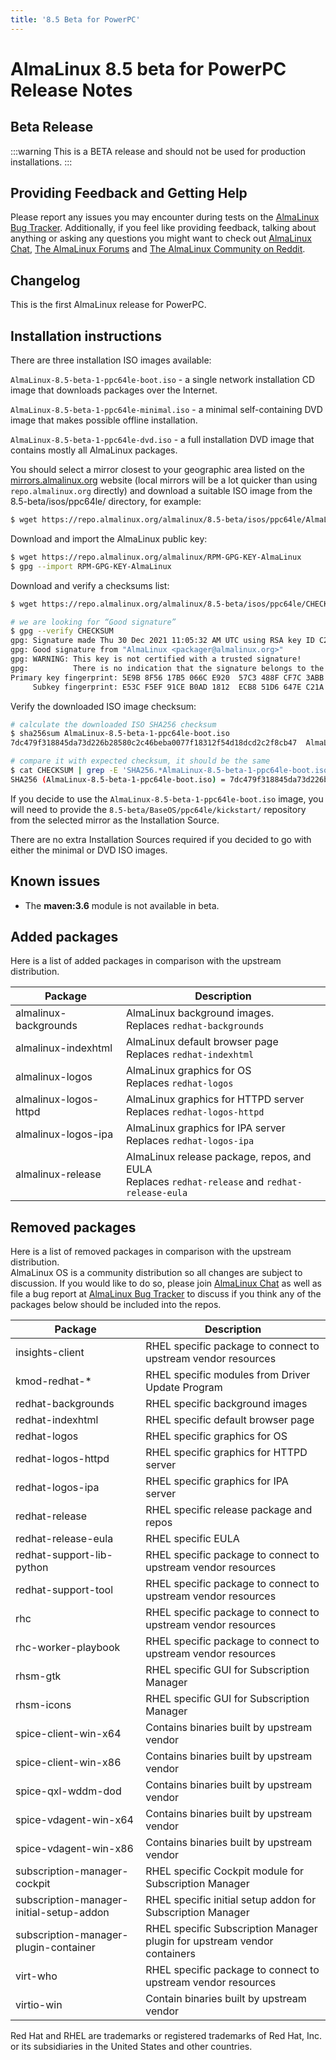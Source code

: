 ```yaml
---
title: '8.5 Beta for PowerPC'
---
```


# AlmaLinux 8.5 beta for PowerPC Release Notes

## Beta Release

:::warning
This is a BETA release and should not be used for production installations.
:::

## Providing Feedback and Getting Help

Please report any issues you may encounter during tests on the [AlmaLinux Bug Tracker](https://bugs.almalinux.org/). Additionally, if you feel like providing feedback, talking about anything or asking any questions you might want to check out [AlmaLinux Chat](https://chat.almalinux.org/almalinux/), [The AlmaLinux Forums](https://forums.almalinux.org/) and [The AlmaLinux Community on Reddit](https://reddit.com/r/almalinux).

## Changelog

This is the first AlmaLinux release for PowerPC.


## Installation instructions

There are three installation ISO images available:

`AlmaLinux-8.5-beta-1-ppc64le-boot.iso` - a single network installation CD image that downloads packages over the Internet.

`AlmaLinux-8.5-beta-1-ppc64le-minimal.iso` - a minimal self-containing DVD image that makes possible offline installation.

`AlmaLinux-8.5-beta-1-ppc64le-dvd.iso` - a full installation DVD image that contains mostly all AlmaLinux packages.

You should select a mirror closest to your geographic area listed on the [mirrors.almalinux.org](https://mirrors.almalinux.org) website (local mirrors will be a lot quicker than using ```repo.almalinux.org``` directly) and download a suitable ISO image from the 8.5-beta/isos/ppc64le/ directory, for example:


```bash
$ wget https://repo.almalinux.org/almalinux/8.5-beta/isos/ppc64le/AlmaLinux-8.5-beta-1-ppc64le-boot.iso
```

Download and import the AlmaLinux public key:

```bash
$ wget https://repo.almalinux.org/almalinux/RPM-GPG-KEY-AlmaLinux
$ gpg --import RPM-GPG-KEY-AlmaLinux
```

Download and verify a checksums list:

```bash
$ wget https://repo.almalinux.org/almalinux/8.5-beta/isos/ppc64le/CHECKSUM

# we are looking for “Good signature”
$ gpg --verify CHECKSUM
gpg: Signature made Thu 30 Dec 2021 11:05:32 AM UTC using RSA key ID C21AD6EA
gpg: Good signature from "AlmaLinux <packager@almalinux.org>"
gpg: WARNING: This key is not certified with a trusted signature!
gpg:          There is no indication that the signature belongs to the owner.
Primary key fingerprint: 5E9B 8F56 17B5 066C E920  57C3 488F CF7C 3ABB 34F8
     Subkey fingerprint: E53C F5EF 91CE B0AD 1812  ECB8 51D6 647E C21A D6EA
```

Verify the downloaded ISO image checksum:

```bash
# calculate the downloaded ISO SHA256 checksum
$ sha256sum AlmaLinux-8.5-beta-1-ppc64le-boot.iso
7dc479f318845da73d226b28580c2c46beba0077f18312f54d18dcd2c2f8cb47  AlmaLinux-8.5-beta-1-ppc64le-boot.iso

# compare it with expected checksum, it should be the same
$ cat CHECKSUM | grep -E 'SHA256.*AlmaLinux-8.5-beta-1-ppc64le-boot.iso'
SHA256 (AlmaLinux-8.5-beta-1-ppc64le-boot.iso) = 7dc479f318845da73d226b28580c2c46beba0077f18312f54d18dcd2c2f8cb47
```

If you decide to use the `AlmaLinux-8.5-beta-1-ppc64le-boot.iso` image, you will
need to provide the `8.5-beta/BaseOS/ppc64le/kickstart/` repository from the
selected mirror as the Installation Source.

There are no extra Installation Sources required if you decided to go with
either the minimal or DVD ISO images.


## Known issues

* The **maven:3.6** module is not available in beta.

## Added packages

Here is a list of added packages in comparison with the upstream distribution.

| Package | Description |
| --- | --- |
| almalinux-backgrounds | AlmaLinux background images.<br/>Replaces `redhat-backgrounds` |
| almalinux-indexhtml | AlmaLinux default browser page<br/>Replaces `redhat-indexhtml` |
| almalinux-logos | AlmaLinux graphics for OS<br/>Replaces `redhat-logos` |
| almalinux-logos-httpd | AlmaLinux graphics for HTTPD server<br/>Replaces `redhat-logos-httpd` |
| almalinux-logos-ipa | AlmaLinux graphics for IPA server<br/>Replaces `redhat-logos-ipa` |
| almalinux-release | AlmaLinux release package, repos, and EULA<br/>Replaces `redhat-release` and `redhat-release-eula` |

## Removed packages

Here is a list of removed packages in comparison with the upstream distribution.  
AlmaLinux OS is a community distribution so all changes are subject to discussion. If you would like to do so, please join [AlmaLinux Chat](https://chat.almalinux.org/almalinux/channels/engineeringpackaging) as well as file a bug report at [AlmaLinux Bug Tracker](https://bugs.almalinux.org) to discuss if you think any of the packages below should be included into the repos.

| Package | Description |
| --- | --- |
| insights-client | RHEL specific package to connect to upstream vendor resources |
| kmod-redhat-* | RHEL specific modules from Driver Update Program |
| redhat-backgrounds | RHEL specific background images |
| redhat-indexhtml | RHEL specific default browser page |
| redhat-logos | RHEL specific graphics for OS |
| redhat-logos-httpd | RHEL specific graphics for HTTPD server |
| redhat-logos-ipa | RHEL specific graphics for IPA server |
| redhat-release | RHEL specific release package and repos |
| redhat-release-eula | RHEL specific EULA |
| redhat-support-lib-python | RHEL specific package to connect to upstream vendor resources |
| redhat-support-tool | RHEL specific package to connect to upstream vendor resources |
| rhc | RHEL specific package to connect to upstream vendor resources |
| rhc-worker-playbook | RHEL specific package to connect to upstream vendor resources |
| rhsm-gtk | RHEL specific GUI for Subscription Manager |
| rhsm-icons | RHEL specific GUI for Subscription Manager |
| spice-client-win-x64 | Contains binaries built by upstream vendor |
| spice-client-win-x86 | Contains binaries built by upstream vendor |
| spice-qxl-wddm-dod | Contains binaries built by upstream vendor |
| spice-vdagent-win-x64 | Contains binaries built by upstream vendor |
| spice-vdagent-win-x86 | Contains binaries built by upstream vendor |
| subscription-manager-cockpit | RHEL specific Cockpit module for Subscription Manager |
| subscription-manager-initial-setup-addon | RHEL specific initial setup addon for Subscription Manager |
| subscription-manager-plugin-container | RHEL specific Subscription Manager plugin for upstream vendor containers |
| virt-who | RHEL specific package to connect to upstream vendor resources |
| virtio-win | Contain binaries built by upstream vendor |

Red Hat and RHEL are trademarks or registered trademarks of Red Hat, Inc. or its subsidiaries in the United States and other countries.
